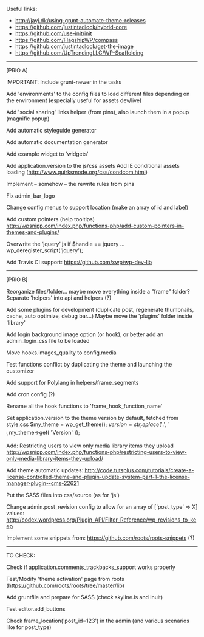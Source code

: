 

Useful links:
- http://jayj.dk/using-grunt-automate-theme-releases
- https://github.com/justintadlock/hybrid-core
- https://github.com/use-init/init
- https://github.com/FlagshipWP/compass
- https://github.com/justintadlock/get-the-image
- https://github.com/UpTrendingLLC/WP-Scaffolding


---


[PRIO A]

IMPORTANT: Include grunt-newer in the tasks

Add 'environments' to the config files to load different files depending on the environment (especially useful for assets dev/live)

Add 'social sharing' links helper (from pins), also launch them in a popup (magnific popup)

Add automatic styleguide generator

Add automatic documentation generator

Add example widget to 'widgets'

Add application.version to the js/css assets
Add IE conditional assets loading (http://www.quirksmode.org/css/condcom.html)

Implement – somehow – the rewrite rules from pins

Fix admin_bar_logo

Change config.menus to support location (make an array of id and label)

Add custom pointers (help tooltips)
http://wpsnipp.com/index.php/functions-php/add-custom-pointers-in-themes-and-plugins/

Overwrite the ‘jquery’ js if $handle == jquery ... wp_deregister_script('jquery');

Add Travis CI support: https://github.com/xwp/wp-dev-lib


---


[PRIO B]

Reorganize files/folder... maybe move everything inside a "frame" folder?
Separate 'helpers' into api and helpers (?)

Add some plugins for development (duplicate post, regenerate thumbnails, cache, auto optimize, debug bar...)
Maybe move the 'plugins' folder inside 'library'

Add login background image option (or hook), or better add an admin_login_css file to be loaded

Move hooks.images_quality to config.media

Test functions conflict by duplicating the theme and launching the customizer

Add support for Polylang in helpers/frame_segments

Add cron config (?)

Rename all the hook functions to 'frame_hook_function_name'

Set application.version to the theme version by default, fetched from style.css
$my_theme = wp_get_theme(); $version = str_replace('.','_',$my_theme->get( 'Version' ));

Add: Restricting users to view only media library items they upload
http://wpsnipp.com/index.php/functions-php/restricting-users-to-view-only-media-library-items-they-upload/

Add theme automatic updates:
http://code.tutsplus.com/tutorials/create-a-license-controlled-theme-and-plugin-update-system-part-1-the-license-manager-plugin--cms-22621

Put the SASS files into css/source (as for ‘js’)

Change admin.post_revision config to allow for an array of ['post_type' => X] values:
http://codex.wordpress.org/Plugin_API/Filter_Reference/wp_revisions_to_keep

Implement some snippets from: https://github.com/roots/roots-snippets (?)


---


TO CHECK:

Check if application.comments_trackbacks_support works properly

Test/Modify 'theme activation' page from roots (https://github.com/roots/roots/tree/master/lib)

Add gruntfile and prepare for SASS (check skyline.is and inuit)

Test editor.add_buttons

Check frame_location('post_id=123') in the admin (and various scenarios like for post_type)



